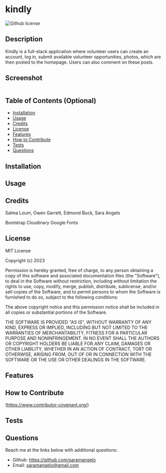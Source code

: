 # kindly 
![Github license](https://img.shields.io/static/v1?label=License&message=MIT&color=brightgreen)

## Description 
Kindly is a full-stack application where volunteer users can create an account, log in, submit available volunteer opportunities, photos, which are then posted to the homepage. Users can also comment on these posts.

## Screenshot
![]()
  
## Table of Contents (Optional)
    
- [Installation](#installation)
- [Usage](#usage)
- [Credits](#credits)
- [License](#license)
- [Features](#features)
- [How to Contribute](#how-to-contribute)
- [Tests](#tests)
- [Questions](#questions)
  
## Installation

  
  
## Usage

   
  
## Credits
<!-- include everyone's github username -->
Salma Loum, 
Owen Garrett, 
Edmond Buck, 
Sara Angelo

Bootstrap
Cloudinary
Google Fonts
  
## License
MIT License

Copyright (c) 2023 

Permission is hereby granted, free of charge, to any person obtaining a copy
of this software and associated documentation files (the "Software"), to deal
in the Software without restriction, including without limitation the rights
to use, copy, modify, merge, publish, distribute, sublicense, and/or sell
copies of the Software, and to permit persons to whom the Software is
furnished to do so, subject to the following conditions:

The above copyright notice and this permission notice shall be included in all
copies or substantial portions of the Software.

THE SOFTWARE IS PROVIDED "AS IS", WITHOUT WARRANTY OF ANY KIND, EXPRESS OR
IMPLIED, INCLUDING BUT NOT LIMITED TO THE WARRANTIES OF MERCHANTABILITY,
FITNESS FOR A PARTICULAR PURPOSE AND NONINFRINGEMENT. IN NO EVENT SHALL THE
AUTHORS OR COPYRIGHT HOLDERS BE LIABLE FOR ANY CLAIM, DAMAGES OR OTHER
LIABILITY, WHETHER IN AN ACTION OF CONTRACT, TORT OR OTHERWISE, ARISING FROM,
OUT OF OR IN CONNECTION WITH THE SOFTWARE OR THE USE OR OTHER DEALINGS IN THE
SOFTWARE.


## Features



## How to Contribute
  
(https://www.contributor-covenant.org/)
  

## Tests

  

## Questions
<!-- need to include everyone's information -->
Reach me at the links below with additional questions:
- Github: https://github.com/saramangelo
- Email: saramangelo@gmail.com
